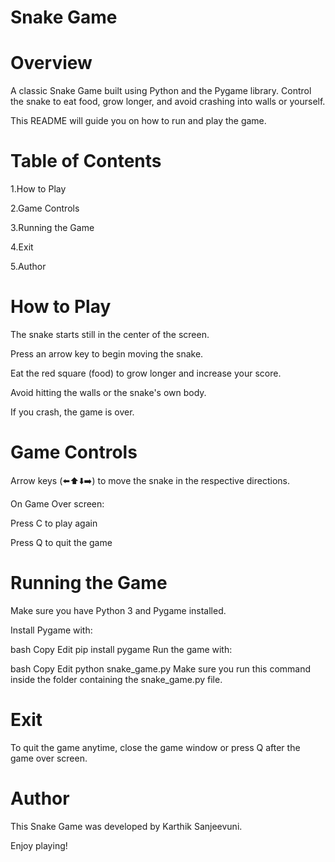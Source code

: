 # Snake Game


# Overview

A classic Snake Game built using Python and the Pygame library. Control the snake to eat food, grow longer, and avoid crashing into walls or yourself.

This README will guide you on how to run and play the game.

# Table of Contents

1.How to Play

2.Game Controls

3.Running the Game

4.Exit

5.Author

# How to Play

The snake starts still in the center of the screen.

Press an arrow key to begin moving the snake.

Eat the red square (food) to grow longer and increase your score.

Avoid hitting the walls or the snake's own body.

If you crash, the game is over.

# Game Controls

Arrow keys (⬅️⬆️⬇️➡️) to move the snake in the respective directions.

On Game Over screen:

Press C to play again

Press Q to quit the game

# Running the Game

Make sure you have Python 3 and Pygame installed.

Install Pygame with:

bash
Copy
Edit
pip install pygame
Run the game with:

bash
Copy
Edit
python snake_game.py
Make sure you run this command inside the folder containing the snake_game.py file.

# Exit

To quit the game anytime, close the game window or press Q after the game over screen.

# Author

This Snake Game was developed by Karthik Sanjeevuni.

Enjoy playing!
